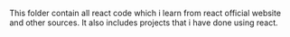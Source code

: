 This folder contain all react code which i learn from react official website and other sources.
It also includes projects that i have done using react.